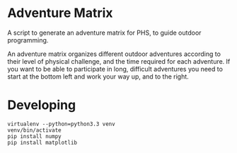 Adventure Matrix
================

A script to generate an adventure matrix for PHS, to guide outdoor programming.

An adventure matrix organizes different outdoor adventures according to their level of physical challenge, and the time required for each adventure. If you want to be able to participate in long, difficult adventures you need to start at the bottom left and work your way up, and to the right.

Developing
===
    virtualenv --python=python3.3 venv
    venv/bin/activate
    pip install numpy
    pip install matplotlib